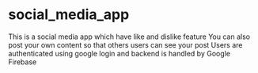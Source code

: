 # social_media_app

This is a social media app which have like and dislike feature 
You can also post your own content so that others users can see your post 
Users are authenticated using google login and backend is handled by Google Firebase
